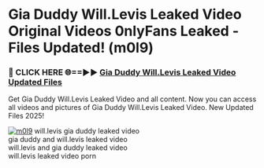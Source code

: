 # Gia Duddy Will.Levis Leaked Video Original Videos 0nlyFans Leaked - Files Updated! (m0l9)

<h3>🔴 CLICK HERE 🌐==►► <a href="https://tinyurl.com/4seja8ks" rel="nofollow">Gia Duddy Will.Levis Leaked Video Updated Files</a></h3>

Get Gia Duddy Will.Levis Leaked Video and all content. Now you can access all videos and pictures of Gia Duddy Will.Levis Leaked Video. New Updated Files 2025!

[![m0l9](https://i.imgur.com/EWjZXRe.gif)](https://tinyurl.com/4seja8ks)
will.levis gia duddy leaked video<br>
gia duddy and will.levis leaked video<br>
will.levis and gia duddy leaked video<br>
will.levis leaked video porn
